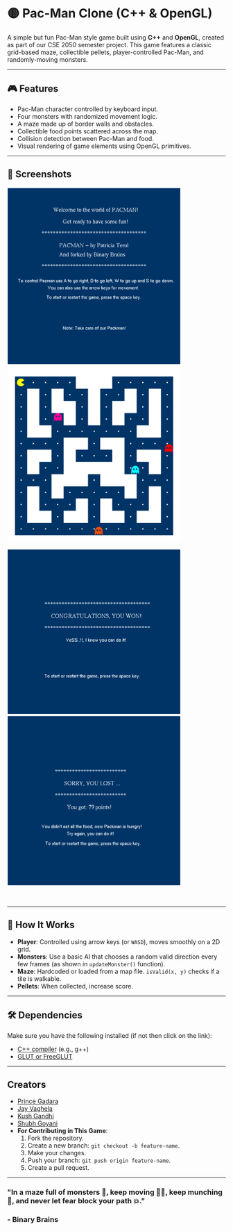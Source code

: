 # 🟡 Pac-Man Clone (C++ & OpenGL)

A simple but fun Pac-Man style game built using **C++** and **OpenGL**, created as part of our CSE 2050 semester project. This game features a classic grid-based maze, collectible pellets, player-controlled Pac-Man, and randomly-moving monsters.

---

## 🎮 Features

 - Pac-Man character controlled by keyboard input.
 - Four monsters with randomized movement logic.
 - A maze made up of border walls and obstacles.
 - Collectible food points scattered across the map.
 - Collision detection between Pac-Man and food.
 - Visual rendering of game elements using OpenGL primitives.

---

## 📸 Screenshots

<p float="left">
  <img src="Welcome.png" width="400"/>
  <img src="GameBoard.png" width="400"/>
</p>

<p float="left">
  <img src="Won.png" width="400"/>
  <img src="Lost.png" width="400"/>
</p>
<br/>

---

## 🧠 How It Works

- **Player**: Controlled using arrow keys (or `WASD`), moves smoothly on a 2D grid.
- **Monsters**: Use a basic AI that chooses a random valid direction every few frames (as shown in `updateMonster()` function).
- **Maze**: Hardcoded or loaded from a map file. `isValid(x, y)` checks if a tile is walkable.
- **Pellets**: When collected, increase score.

---

## 🛠️ Dependencies

Make sure you have the following installed (if not then click on the link):

- [C++ compiler](https://sourceforge.net/projects/mingw-w64/) (e.g., g++)
- [GLUT or FreeGLUT](https://www.transmissionzero.co.uk/software/freeglut-devel/)

---

## Creators
- [Prince Gadara](https://github.com/PrinceGadara1)
- [Jay Vaghela](https://github.com/202401237)
- [Kush Gandhi](https://github.com/kushgandhi123) 
- [Shubh Goyani](https://github.com/Shubh-Goyani)
- **For Contributing in This Game**:
   1. Fork the repository.
   2. Create a new branch: `git checkout -b feature-name`.
   3. Make your changes.
   4. Push your branch: `git push origin feature-name`.
   5. Create a pull request.

---

### "In a maze full of monsters 👾, keep moving 🏃‍♂️, keep munching 🍒, and never let fear block your path 💥."
### - Binary Brains
